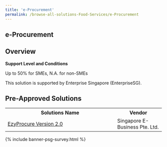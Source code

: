 ```yaml
---
title: 'e-Procurement'
permalink: /browse-all-solutions-Food-Services/e-Procurement
---
```


## e-Procurement
## Overview

**Support Level and Conditions**

Up to 50% for SMEs, N.A. for non-SMEs

This solution is supported by Enterprise Singapore (EnterpriseSG).

## Pre-Approved Solutions

<table>
<tr>
<th style='width: auto;'><b>Solutions Name</b></th>
<th style='width: 30%;'><b>Vendor</b></th>
</tr>
<tr>
<td><a href='/productivity-solutions-grant/solutionrepo/201409838G-EzyProcur-v-20-FS' target='_blank'>EzyProcure Version 2.0</a><br></td>
<td>Singapore E-Business Pte. Ltd.</td>
</tr>
</table>

{% include banner-psg-survey.html %}
